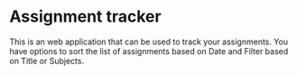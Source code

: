 # Assignment tracker 

This is an web application that can be used to track your assignments. You have options to sort the list of assignments based on Date and Filter based on Title or Subjects.
